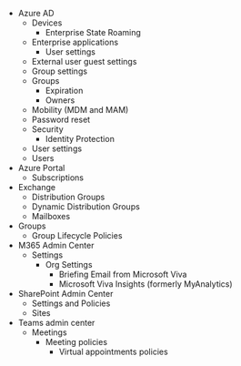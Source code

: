 - Azure AD
  - Devices
    - Enterprise State Roaming
  - Enterprise applications
    - User settings
  - External user guest settings
  - Group settings
  - Groups
    - Expiration
    - Owners
  - Mobility (MDM and MAM)
  - Password reset
  - Security
    - Identity Protection
  - User settings
  - Users
- Azure Portal
  - Subscriptions
- Exchange
  - Distribution Groups
  - Dynamic Distribution Groups
  - Mailboxes
- Groups
  - Group Lifecycle Policies
- M365 Admin Center
  - Settings
    - Org Settings
      - Briefing Email from Microsoft Viva
      - Microsoft Viva Insights (formerly MyAnalytics)
- SharePoint Admin Center
  - Settings and Policies
  - Sites
- Teams admin center
  - Meetings
    - Meeting policies
      - Virtual appointments policies

